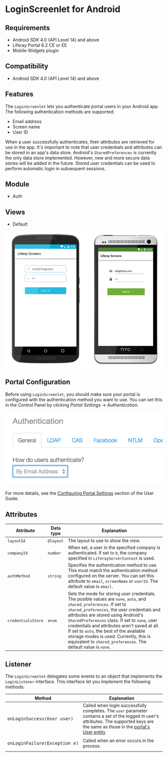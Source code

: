 # LoginScreenlet for Android [](id=loginscreenlet-for-android)

## Requirements [](id=requirements)

- Android SDK 4.0 (API Level 14) and above
- Liferay Portal 6.2 CE or EE
- Mobile Widgets plugin

## Compatibility [](id=compatibility)

- Android SDK 4.0 (API Level 14) and above

## Features [](id=features)

The `LoginScreenlet` lets you authenticate portal users in your Android app. The 
following authentication methods are supported:

- Email address
- Screen name
- User ID

When a user successfully authenticates, their attributes are retrieved for use 
in the app. It's important to note that user credentials and attributes can be 
stored in an app's data store. Android's `SharedPreferences` is currently the 
only data store implemented. However, new and more secure data stores will be 
added in the future. Stored user credentials can be used to perform automatic 
login in subsequent sessions.

## Module [](id=module)

- Auth

## Views [](id=views)

- Default

![The `LoginScreenlet` using the Default and Material viewsets.](../../images/screens-android-login.png)

## Portal Configuration [](id=portal-configuration)

Before using `LoginScreenlet`, you should make sure your portal is configured 
with the authentication method you want to use. You can set this in the Control 
Panel by clicking *Portal Settings* &rarr; *Authentication*.

![Setting the authentication method in Liferay Portal.](../../images/screens-portal-auth.png)

For more details, see the [Configuring Portal Settings](/portal/-/knowledge_base/6-2/configuring-portal-settings) 
section of the User Guide. 

## Attributes [](id=attributes)

| Attribute | Data type | Explanation |
|-----------|-----------|-------------| 
| `layoutId` | `@layout` | The layout to use to show the view. |
| `companyId` | `number` | When set, a user in the specified company is authenticated. If set to `0`, the company specified in `LiferayServerContext` is used. |
| `authMethod` | `string` | Specifies the authentication method to use. This must match the authentication method configured on the server. You can set this attribute to `email`, `screenName` or `userId`. The default value is `email`. |
| `credentialsStore ` | `enum` | Sets the mode for storing user credentials. The posible values are `none`, `auto`, and `shared_preferences`. If set to `shared_preferences`, the user credentials and attributes are stored using Android's `SharedPreferences` class. If set to `none`, user credentials and attributes aren't saved at all. If set to `auto`, the best of the available storage modes is used. Currently, this is equivalent to `shared_preferences`. The default value is `none`. |

## Listener [](id=listener)

The `LoginScreenlet` delegates some events to an object that implements the 
`LoginListener` interface. This interface let you implement the following 
methods:

| Method | Explanation |
|-----------|-------------| 
|  <pre>onLoginSuccess(User user)</pre> | Called when login successfully completes. The `user` parameter contains a set of the logged in user's attributes. The supported keys are the same as those in the [portal's User entity](https://github.com/liferay/liferay-portal/blob/6.2.x/portal-impl/src/com/liferay/portal/service.xml#L2227)|
|  <pre>onLoginFailure(Exception e)</pre> | Called when an error occurs in the process. |

